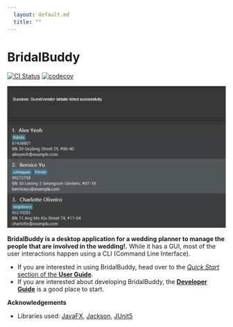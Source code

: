 ```yaml
---
  layout: default.md
  title: ""
---
```


# BridalBuddy 

[![CI Status](https://github.com/se-edu/addressbook-level3/workflows/Java%20CI/badge.svg)](https://github.com/se-edu/addressbook-level3/actions)
[![codecov](https://codecov.io/gh/se-edu/addressbook-level3/branch/master/graph/badge.svg)](https://codecov.io/gh/se-edu/addressbook-level3)

![Ui](images/Ui.png)

**BridalBuddy is a desktop application for a wedding planner to manage the people that are involved in the wedding!.** While it has a GUI, most of the user interactions happen using a CLI (Command Line Interface).

* If you are interested in using BridalBuddy, head over to the [_Quick Start_ section of the **User Guide**](UserGuide.html#quick-start).
* If you are interested about developing BridalBuddy, the [**Developer Guide**](DeveloperGuide.html) is a good place to start.


**Acknowledgements**

* Libraries used: [JavaFX](https://openjfx.io/), [Jackson](https://github.com/FasterXML/jackson), [JUnit5](https://github.com/junit-team/junit5)
